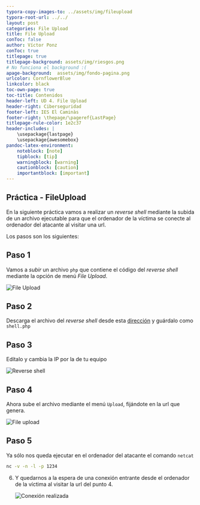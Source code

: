 ```yaml
---
typora-copy-images-to: ../assets/img/fileupload
typora-root-url: ../../
layout: post
categories: File Upload
title: File Upload
conToc: false
author: Víctor Ponz
conToc: true
titlepage: true
titlepage-background: assets/img/riesgos.png
# No funciona el background :(
apage-background:  assets/img/fondo-pagina.png
urlcolor: CornflowerBlue
linkcolor: black
toc-own-page: true
toc-title: Contenidos
header-left: UD 4. File Upload
header-right: Ciberseguridad
footer-left: IES El Caminàs
footer-right: \thepage/\pageref{LastPage}
titlepage-rule-color: 1e2c37
header-includes: |
    \usepackage{lastpage} 
    \usepackage{awesomebox}
pandoc-latex-environment:
    noteblock: [note]
    tipblock: [tip]
    warningblock: [warning]
    cautionblock: [caution]
    importantblock: [important]
---
```


## Práctica - FileUpload

En la siguiente práctica vamos a realizar un *reverse shell* mediante la subida de un archivo ejecutable para que el ordenador de la víctima se conecte al ordenador del atacante al visitar una url.

Los pasos son los siguientes:

## Paso 1
Vamos a *subir* un archivo `php` que contiene el código del *reverse shell* mediante la opción de menú *File Upload*.

![File Upload](/Ciberseguridad-PePS/assets/img/fileupload/image-20210504174939266.png)

## Paso 2
Descarga el archivo del *reverse shell* desde esta [dirección](https://raw.githubusercontent.com/pentestmonkey/php-reverse-shell/master/php-reverse-shell.php) y guárdalo como `shell.php`

## Paso 3
Edítalo y cambia la IP por la de tu equipo

![Reverse shell](/Ciberseguridad-PePS/assets/img/fileupload/image-20210504175459944.png)

## Paso 4
Ahora sube el archivo mediante el menú `Upload`, fijándote en la url que genera.

   ![File upload](/Ciberseguridad-PePS/assets/img/fileupload/image-20210504175752547.png)

## Paso 5
Ya sólo nos queda ejecutar en el ordenador del atacante el comando `netcat`

   ```bash
   nc -v -n -l -p 1234
   ```
6. Y quedarnos a la espera de una conexión entrante desde el ordenador de la víctima al visitar la url del punto 4.

   ![Conexión realizada](/Ciberseguridad-PePS/assets/img/fileupload/image-20210504180028030.png) 

